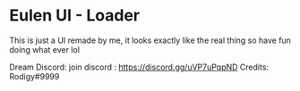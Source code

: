# Eulen UI - Loader 

This is just a UI remade by me, it looks exactly like the real thing so have fun doing what ever lol

Dream Discord: join discord : https://discord.gg/uVP7uPqpND
Credits: Rodigy#9999
